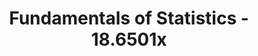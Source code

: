 ---
title: "Fundamentals of Statistics - 18.6501x"
categories:
toc: true
layout: single
permalink: /coursenotes/statisticsfun/
author_profile: true
read_time: true
---